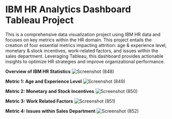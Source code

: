 # IBM HR Analytics Dashboard Tableau Project
This is a comprehensive data visualization project using IBM HR data and focuses on key metrics within the HR domain. This project entails the creation of four essential metrics impacting attrition: age & experience level, monetary & stock incentives, work-related factors, and issues within the sales department. Leveraging Tableau, this dashboard provides actionable insights to optimize HR strategies and improve organizational performance.

**Overview of IBM HR Statistics**
![Screenshot (848)](https://github.com/shasmitaa/IBM_HR_Analytics_Dashboard_Tableau_Project/assets/148513743/8dedbbb7-d012-4499-bfed-71c579d09d5f)


**Metric 1: Age and Experience Level**
![Screenshot (849)](https://github.com/shasmitaa/IBM_HR_Analytics_Dashboard_Tableau_Project/assets/148513743/138da04d-fef7-456f-b650-0773941f566a)


**Metric 2: Monetary and Stock Incentives**
![Screenshot (850)](https://github.com/shasmitaa/IBM_HR_Analytics_Dashboard_Tableau_Project/assets/148513743/eef6199a-c44c-4532-bae7-1662fb117cbb)


**Metric 3: Work Related Factors**
![Screenshot (851)](https://github.com/shasmitaa/IBM_HR_Analytics_Dashboard_Tableau_Project/assets/148513743/8bde2d98-f696-4668-bb61-857f9a80f239)


**Metric 4: Issues within Sales Department**
![Screenshot (852)](https://github.com/shasmitaa/IBM_HR_Analytics_Dashboard_Tableau_Project/assets/148513743/d8f16d22-dbfb-4e47-b058-0460a99867d8)




